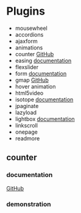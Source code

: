 # Plugins

- mousewheel
- accordions
- ajaxform
- animations
- counter [GitHub](https://github.com/mhuggins/jquery-countTo)
- easing [documentation](http://gsgd.co.uk/sandbox/jquery/easing/) 
- flexslider
- form [documentation](https://jqueryvalidation.org/)
- gmap [GitHub](https://github.com/marioestrada/jQuery-gMap) 
- hover animation
- html5video
- isotope [documentation](https://isotope.metafizzy.co) 
- jpaginate
- lazyload
- lightbox [documentation](http://dimsemenov.com/plugins/magnific-popup/)
- linkscroll
- onepage 
- readmore

## counter
 ### documentation 
[GitHub](https://github.com/mhuggins/jquery-countTo)
 ### demonstration


